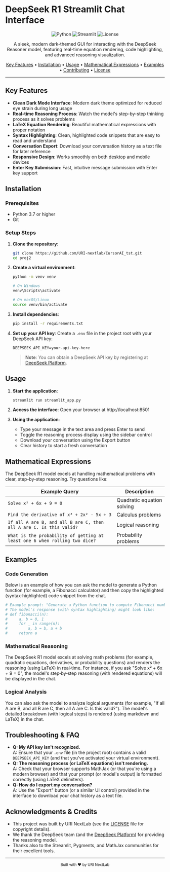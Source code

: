# DeepSeek R1 Streamlit Chat Interface

<div align="center">

![Python](https://img.shields.io/badge/Python-3.7+-blue.svg?style=for-the-badge&logo=python&logoColor=white)
![Streamlit](https://img.shields.io/badge/Streamlit-1.32.0-FF4B4B.svg?style=for-the-badge&logo=streamlit&logoColor=white)
![License](https://img.shields.io/badge/License-MIT-green.svg?style=for-the-badge)

</div>

<p align="center">
  A sleek, modern dark-themed GUI for interacting with the DeepSeek Reasoner model, featuring real-time equation rendering, code highlighting, and advanced reasoning visualization.
</p>

<p align="center">
  <a href="#key-features">Key Features</a> •
  <a href="#installation">Installation</a> •
  <a href="#usage">Usage</a> •
  <a href="#mathematical-expressions">Mathematical Expressions</a> •
  <a href="#examples">Examples</a> •
  <a href="#contributing">Contributing</a> •
  <a href="#license">License</a>
</p>

---

## Key Features

- **Clean Dark Mode Interface**: Modern dark theme optimized for reduced eye strain during long usage
- **Real-time Reasoning Process**: Watch the model's step-by-step thinking process as it solves problems
- **LaTeX Equation Rendering**: Beautiful mathematical expressions with proper notation
- **Syntax Highlighting**: Clean, highlighted code snippets that are easy to read and understand
- **Conversation Export**: Download your conversation history as a text file for later reference
- **Responsive Design**: Works smoothly on both desktop and mobile devices
- **Enter Key Submission**: Fast, intuitive message submission with Enter key support

## Installation

### Prerequisites
- Python 3.7 or higher
- Git

### Setup Steps

1. **Clone the repository**:
   ```bash
   git clone https://github.com/URI-nextlab/CursorAI_tst.git
   cd proj2
   ```

2. **Create a virtual environment**:
   ```bash
   python -m venv venv
   
   # On Windows
   venv\Scripts\activate
   
   # On macOS/Linux
   source venv/bin/activate
   ```

3. **Install dependencies**:
   ```bash
   pip install -r requirements.txt
   ```

4. **Set up your API key**:
   Create a `.env` file in the project root with your DeepSeek API key:
   ```
   DEEPSEEK_API_KEY=your-api-key-here
   ```
   
   > **Note**: You can obtain a DeepSeek API key by registering at [DeepSeek Platform](https://platform.deepseek.com/).

## Usage

1. **Start the application**:
   ```bash
   streamlit run streamlit_app.py
   ```

2. **Access the interface**:
   Open your browser at http://localhost:8501

3. **Using the application**:
   - Type your message in the text area and press Enter to send
   - Toggle the reasoning process display using the sidebar control
   - Download your conversation using the Export button
   - Clear history to start a fresh conversation

## Mathematical Expressions

The DeepSeek R1 model excels at handling mathematical problems with clear, step-by-step reasoning. Try questions like:

| Example Query | Description |
|---------------|-------------|
| `Solve x² + 6x + 9 = 0` | Quadratic equation solving |
| `Find the derivative of x³ + 2x² - 5x + 3` | Calculus problems |
| `If all A are B, and all B are C, then all A are C. Is this valid?` | Logical reasoning |
| `What is the probability of getting at least one 6 when rolling two dice?` | Probability problems |

## Examples

### Code Generation
Below is an example of how you can ask the model to generate a Python function (for example, a Fibonacci calculator) and then copy the highlighted (syntax‑highlighted) code snippet from the chat.

```python
# Example prompt: "Generate a Python function to compute Fibonacci numbers (iterative version)."
# The model's response (with syntax highlighting) might look like:
# def fibonacci(n):
#     a, b = 0, 1
#     for _ in range(n):
#         a, b = b, a + b
#     return a
```

### Mathematical Reasoning
The DeepSeek R1 model excels at solving math problems (for example, quadratic equations, derivatives, or probability questions) and renders the reasoning (using LaTeX) in real‑time. For instance, if you ask "Solve x² + 6x + 9 = 0", the model's step‑by‑step reasoning (with rendered equations) will be displayed in the chat.

### Logical Analysis
You can also ask the model to analyze logical arguments (for example, "If all A are B, and all B are C, then all A are C. Is this valid?"). The model's detailed breakdown (with logical steps) is rendered (using markdown and LaTeX) in the chat.

## Troubleshooting & FAQ

- **Q: My API key isn't recognized.**  
  A: Ensure that your `.env` file (in the project root) contains a valid `DEEPSEEK_API_KEY` (and that you've activated your virtual environment).  
- **Q: The reasoning process (or LaTeX equations) isn't rendering.**  
  A: Check that your browser supports MathJax (or that you're using a modern browser) and that your prompt (or model's output) is formatted correctly (using LaTeX delimiters).  
- **Q: How do I export my conversation?**  
  A: Use the "Export" button (or a similar UI control) provided in the interface to download your chat history as a text file.

## Acknowledgments & Credits

- This project was built by URI NextLab (see the [LICENSE](LICENSE) file for copyright details).
- We thank the DeepSeek team (and the [DeepSeek Platform](https://platform.deepseek.com/)) for providing the reasoning model.
- Thanks also to the Streamlit, Pygments, and MathJax communities for their excellent tools.

---

<div align="center">
  <sub>Built with ❤️ by URI NextLab</sub>
</div> 